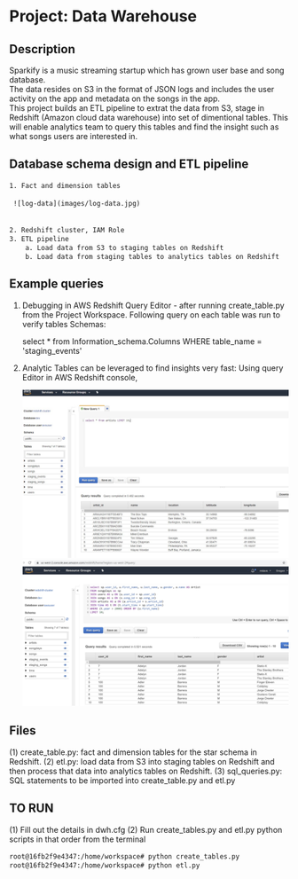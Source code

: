 # Project: Data Warehouse

## Description
Sparkify is a music streaming startup which has grown user base and song database.  
The data resides on S3 in the format of JSON logs and includes the user activity on the app and metadata on the songs in the app.  
This project builds an ETL pipeline to extrat the data from S3, stage in Redshift (Amazon cloud data warehouse) into set of dimentional tables.  This will enable analytics team to query this tables and find the insight such as what songs users are interested in.  

## Database schema design and ETL pipeline

    1. Fact and dimension tables
    
     ![log-data](images/log-data.jpg)
    
    
    2. Redshift cluster, IAM Role
    3. ETL pipeline
        a. Load data from S3 to staging tables on Redshift
        b. Load data from staging tables to analytics tables on Redshift


## Example queries

1. Debugging in AWS Redshift Query Editor - after running create_table.py from the Project Workspace.
   Following query on each table was run to verify tables Schemas:
   
   select * from Information_schema.Columns WHERE table_name = 'staging_events'

2. Analytic Tables can be leveraged to find insights very fast:
   Using query Editor in AWS Redshift console,
  
   ![query 1](images/query1.jpg)
   ![query 2](images/query2.jpg)
  
  
## Files

(1) create_table.py: fact and dimension tables for the star schema in Redshift.
(2) etl.py: load data from S3 into staging tables on Redshift and then process that data into analytics tables on Redshift.
(3) sql_queries.py: SQL statements to be imported into create_table.py and etl.py

## TO RUN

(1) Fill out the details in dwh.cfg
(2) Run create_tables.py and etl.py python scripts in that order from the terminal

    root@16fb2f9e4347:/home/workspace# python create_tables.py
    root@16fb2f9e4347:/home/workspace# python etl.py